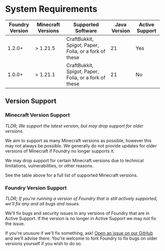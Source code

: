 # System Requirements

| Foundry Version | Minecraft Versions | Supported Software                                            | Java Version | Active Support |
|-----------------|--------------------|---------------------------------------------------------------|--------------|----------------|
| 1.2.0+          | > 1.21.5           | CraftBukkit, Spigot, Paper, Folia, or a fork of these         | 21           | Yes            |
| 1.0.0+          | > 1.21.1           | CraftBukkit, Spigot, Paper, Folia, or a fork of these         | 21           | No             |

## Version Support
### Minecraft Version Support
_TLDR; We support the latest version, but may drop support for older versions._

We aim to support as many Minecraft versions as possible, however this may not always be possible.
We generally do not provide updates for older versions of Minecraft if Foundry no longer supports it.

We may drop support for certain Minecraft versions due to technical limitations, vulnerabilities, or other reasons.

See the table above for a full list of supported Minecraft versions.

### Foundry Version Support
_TLDR; If you're running a version of Foundry that is still actively supported, we'll fix any and all bugs and issues._

We'll fix bugs and security issues in any versions of Foundry that are in Active Support.
If the version is no longer in Active Support we may not fix the issue.

If you're unusure if we'll fix something, ask! [Open an issue on our GitHub](https://github.com/lewmc/Foundry/issues) and we'll advise there.
You're welcome to fork Foundry to fix bugs on older versions yourself if you wish to do so.